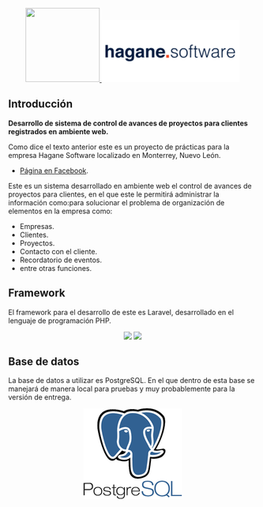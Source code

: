 <p align="center">
<a href="https://www.facebook.com/haganesoftware/">
	<img src="https://www.hagane.io/img/Simbolo/Simbolo-FondoTransparente.png" width="150px" height="150px">
	<img src="logoReadme.png">
</a>
</p>

## Introducción
**Desarrollo de sistema de control de avances de proyectos para clientes registrados en ambiente web.**

Como dice el texto anterior este es un proyecto de prácticas para la empresa Hagane Software localizado en Monterrey, Nuevo León.
- [Página en Facebook](https://www.facebook.com/haganesoftware/).

Este es un sistema desarrollado en ambiente web el control de avances de proyectos para clientes, en el que este le permitirá administrar la información como:para solucionar el problema de organización de elementos en la empresa como:
- Empresas.
- Clientes.
- Proyectos.
- Contacto con el cliente.
- Recordatorio de eventos.
- entre otras funciones.

## Framework
El framework para el desarrollo de este es Laravel, desarrollado en el lenguaje de programación PHP.

<p align="center">
	<img src="https://camo.githubusercontent.com/5ceadc94fd40688144b193fd8ece2b805d79ca9b/68747470733a2f2f6c61726176656c2e636f6d2f6173736574732f696d672f636f6d706f6e656e74732f6c6f676f2d6c61726176656c2e737667">
	<img src="https://dynamicimagesmx-v2b.netdna-ssl.com/product_class_external_product/php1.png">
</p>

## Base de datos
La base de datos a utilizar es PostgreSQL.
En el que dentro de esta base se manejará de manera local para pruebas y muy probablemente para la versión de entrega. 

<p align="center">
<img src="https://raw.githubusercontent.com/docker-library/docs/01c12653951b2fe592c1f93a13b4e289ada0e3a1/postgres/logo.png">
</p>